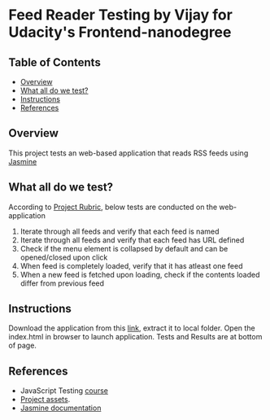 Feed Reader Testing by Vijay for Udacity's Frontend-nanodegree
==============================================================

## Table of Contents

* [Overview](#overview)
* [What all do we test?](#what-all-do-we-test?)
* [Instructions](#instructions)
* [References](#references)

## Overview

This project tests an web-based application that reads RSS feeds using [Jasmine](http://jasmine.github.io/) 


## What all do we test?

According to [Project Rubric](https://review.udacity.com/#!/projects/3442558598/rubric), below tests are conducted on the web-application

1. Iterate through all feeds and verify that each feed is named
2. Iterate through all feeds and verify that each feed has URL defined
3. Check if the menu element is collapsed by default and can be opened/closed upon click
4. When feed is completely loaded, verify that it has atleast one feed
5. When a new feed is fetched upon loading, check if the contents loaded differ from previous feed

## Instructions
Download the application from this [link](https://github.com/vjremo/Feedreader-Testing/releases), extract it to local folder. 
Open the index.html in browser to launch application. Tests and Results are at bottom of page. 

## References
* JavaScript Testing [course](https://www.udacity.com/course/ud549)
* [Project assets](http://github.com/udacity/frontend-nanodegree-feedreader).
* [Jasmine documentation](http://jasmine.github.io)
